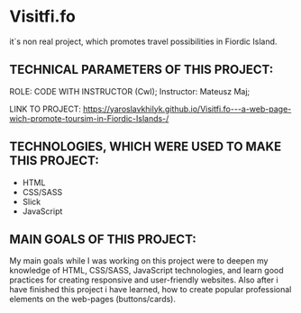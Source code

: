# Visitfi.fo 

it`s non real project, which promotes travel possibilities in Fiordic Island. 

## TECHNICAL PARAMETERS OF THIS PROJECT:

ROLE: CODE WITH INSTRUCTOR (CwI); Instructor: Mateusz Maj;

LINK TO PROJECT: https://yaroslavkhilyk.github.io/Visitfi.fo---a-web-page-wich-promote-toursim-in-Fiordic-Islands-/

## TECHNOLOGIES, WHICH WERE USED TO MAKE THIS PROJECT:

* HTML
* CSS/SASS
* Slick
* JavaScript

## MAIN GOALS OF THIS PROJECT:

My main goals while I was working on this project were to deepen my knowledge of HTML, CSS/SASS, JavaScript technologies, and learn good practices for creating responsive and user-friendly websites. Also after i have finished this project i have learned, how to create popular professional elements on the web-pages (buttons/cards).

